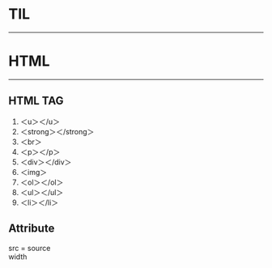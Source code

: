 # TIL 
---
# HTML
---
HTML TAG
---
<ol>
  <li>＜u＞＜/u＞</li>
  <li>＜strong＞＜/strong＞</li>
  <li>＜br＞</li>
  <li>＜p＞＜/p＞</li>
  <li>＜div＞＜/div＞</li>
  <li>＜img＞</li>
  <li>＜ol＞＜/ol＞</li>
  <li>＜ul＞＜/ul＞</li>
  <li>＜li＞＜/li＞</li>
</ol

---
Attribute
---
src = source<br>width
